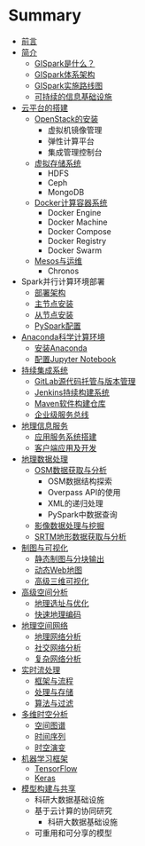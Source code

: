 # Summary

* [前言](README.md)
* [简介](chapter1.md)
   * [GISpark是什么？](gisparkshi_shi_yao_ff1f.md)
   * [GISpark体系架构](gisparkti_xi_jia_gou.md)
   * [GISpark实施路线图](gisparkshi_shi_lu_xian_tu.md)
   * [可持续的信息基础设施](ke_chi_xu_de_xin_xi_ji_chu_she_shi.md)
* [云平台的搭建](yun_ping_tai_de_da_jian.md)
   * [OpenStack的安装](openstackde_an_zhuang.md)
       * 虚拟机镜像管理
       * 弹性计算平台
       * 集成管理控制台
   * [虚拟存储系统](xu_ni_cun_chu_xi_tong.md)
       * HDFS
       * Ceph
       * MongoDB
   * [Docker计算容器系统](dockerji_suan_rong_qi_xi_tong.md)
       * Docker Engine
       * Docker Machine
       * Docker Compose
       * Docker Registry
       * Docker Swarm
   * [Mesos与运维](mesosyu_yun_wei.md)
       * Chronos
* Spark并行计算环境部署
   * [部署架构](bu_shu_jia_gou.md)
   * [主节点安装](zhu_jie_dian_an_zhuang.md)
   * [从节点安装](cong_jie_dian_an_zhuang.md)
   * [PySpark配置](pysparkpei_zhi.md)
* [Anaconda科学计算环境](anacondake_xue_ji_suan_huan_jing.md)
   * [安装Anaconda](an_zhuang_anaconda.md)
   * [配置Jupyter Notebook](pei_zhi_jupyter_notebook.md)
* [持续集成系统](chi_xu_ji_cheng_xi_tong.md)
   * [GitLab源代码托管与版本管理](gitlabyuan_dai_ma_tuo_guan_yu_ban_ben_guan_li.md)
   * [Jenkins持续构建系统](jenkinschi_xu_gou_jian_xi_tong.md)
   * [Maven软件构建仓库](mavenruan_jian_gou_jian_cang_ku.md)
   * [企业级服务总线](qi_ye_ji_fu_wu_zong_xian.md)
* [地理信息服务](di_li_xin_xi_fu_wu.md)
   * [应用服务系统搭建](ying_yong_fu_wu_xi_tong_da_jian.md)
   * [客户端应用及开发](ke_hu_duan_ying_yong_ji_kai_fa.md)
* [地理数据处理](di_li_shu_ju_chu_li.md)
   * [OSM数据获取与分析](osmshu_ju_huo_qu_yu_fen_xi.md)
       * OSM数据结构探索
       * Overpass API的使用
       * XML的递归处理
       * PySpark中数据查询
   * [影像数据处理与挖掘](ying_xiang_shu_ju_chu_li_yu_wa_jue.md)
   * [SRTM地形数据获取与分析](srtmdi_xing_shu_ju_huo_qu_yu_fen_xi.md)
* [制图与可视化](zhi_tu_yu_ke_shi_hua.md)
   * [静态制图与分块输出](jing_tai_zhi_tu_yu_fen_kuai_shu_chu.md)
   * [动态Web地图](dong_tai_web_di_tu.md)
   * [高级三维可视化](gao_ji_san_wei_ke_shi_hua.md)
* [高级空间分析](gao_ji_kong_jian_fen_xi.md)
   * [地理选址与优化](di_li_xuan_zhi_yu_you_hua.md)
   * [快速地理编码](kuai_su_di_li_bian_ma.md)
* [地理空间网络](di_li_kong_jian_wang_luo.md)
   * [地理网络分析](di_li_wang_luo_fen_xi.md)
   * [社交网络分析](she_jiao_wang_luo_fen_xi.md)
   * [复杂网络分析](fu_za_wang_luo_fen_xi.md)
* [实时流处理](shi_shi_liu_chu_li.md)
   * [框架与流程](kuang_jia_yu_liu_cheng.md)
   * [处理与存储](chu_li_yu_cun_chu.md)
   * [算法与过滤](suan_fa_yu_guo_lv.md)
* [多维时空分析](duo_wei_shi_kong_fen_xi.md)
   * [空间图谱](kong_jian_tu_pu.md)
   * [时间序列](shi_jian_xu_lie.md)
   * [时空演变](shi_kong_yan_bian.md)
* [机器学习框架](ji_qi_xue_xi_kuang_jia.md)
   * [TensorFlow](tensorflow.md)
   * [Keras](keras.md)
* [模型构建与共享](mo_xing_gou_jian_yu_gong_xiang.md)
   * 科研大数据基础设施
   * 基于云计算的协同研究
       * 科研大数据基础设施
   * 可重用和可分享的模型

